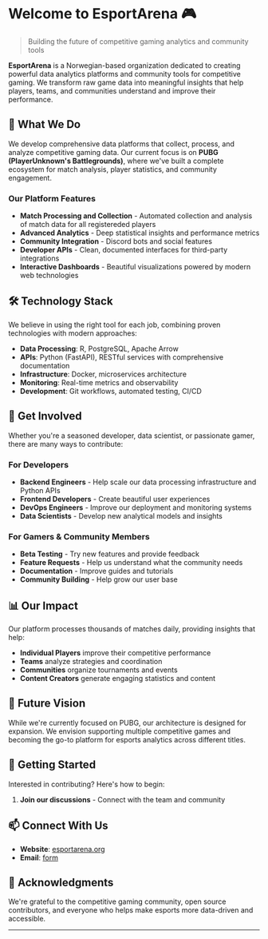 # Welcome to EsportArena 🎮

> Building the future of competitive gaming analytics and community tools

**EsportArena** is a Norwegian-based organization dedicated to creating powerful data analytics platforms and community tools for competitive gaming. We transform raw game data into meaningful insights that help players, teams, and communities understand and improve their performance.

## 🚀 What We Do

We develop comprehensive data platforms that collect, process, and analyze competitive gaming data. Our current focus is on **PUBG (PlayerUnknown's Battlegrounds)**, where we've built a complete ecosystem for match analysis, player statistics, and community engagement.

### Our Platform Features
- **Match Processing and Collection** - Automated collection and analysis of match data for all registereded players 
- **Advanced Analytics** - Deep statistical insights and performance metrics  
- **Community Integration** - Discord bots and social features
- **Developer APIs** - Clean, documented interfaces for third-party integrations
- **Interactive Dashboards** - Beautiful visualizations powered by modern web technologies

## 🛠 Technology Stack

We believe in using the right tool for each job, combining proven technologies with modern approaches:

- **Data Processing**: R, PostgreSQL, Apache Arrow
- **APIs**: Python (FastAPI), RESTful services with comprehensive documentation
- **Infrastructure**: Docker, microservices architecture
- **Monitoring**: Real-time metrics and observability
- **Development**: Git workflows, automated testing, CI/CD

## 🤝 Get Involved

Whether you're a seasoned developer, data scientist, or passionate gamer, there are many ways to contribute:

### For Developers
- **Backend Engineers** - Help scale our data processing infrastructure and Python APIs
- **Frontend Developers** - Create beautiful user experiences  
- **DevOps Engineers** - Improve our deployment and monitoring systems
- **Data Scientists** - Develop new analytical models and insights

### For Gamers & Community Members
- **Beta Testing** - Try new features and provide feedback
- **Feature Requests** - Help us understand what the community needs
- **Documentation** - Improve guides and tutorials
- **Community Building** - Help grow our user base

## 📊 Our Impact

Our platform processes thousands of matches daily, providing insights that help:
- **Individual Players** improve their competitive performance
- **Teams** analyze strategies and coordination  
- **Communities** organize tournaments and events
- **Content Creators** generate engaging statistics and content

## 🎯 Future Vision

While we're currently focused on PUBG, our architecture is designed for expansion. We envision supporting multiple competitive games and becoming the go-to platform for esports analytics across different titles.

## 📖 Getting Started

Interested in contributing? Here's how to begin:

1. **Join our discussions** - Connect with the team and community

## 📫 Connect With Us

- **Website**: [esportarena.org](https://www.esportarena.org/)
- **Email**: [form](https://www.esportarena.org/kontaktskjema/)


## 🙏 Acknowledgments

We're grateful to the competitive gaming community, open source contributors, and everyone who helps make esports more data-driven and accessible.

---
